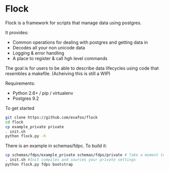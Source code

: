Flock
=====

Flock is a framework for scripts that manage data using postgres.

It provides:

 - Common operations for dealing with postgres and getting data in
 - Decodes all your non unicode data
 - Logging & error handling
 - A place to register & call hgh level commands

The goal is for users to be able to describe data lifecycles using code that resembles a makefile. (Acheiving this is still a WIP)

Requirements:

- Python 2.6+ / pip / virtualenv
- Postgres 9.2 

To get started 
```sh 
git clone https://github.com/exafox/flock
cd flock
cp example_private private
. init.sh
python flock.py -h
```

There is an example in schemas/fdpc. To build it:
```sh 
cp schemas/fdps/example_private schemas/fdps/private # Take a moment to peek at / modify this file and make sure the referenced databases exist
. init.sh #Init compiles and sources your private settings
python flock.py fdps bootstrap
```



